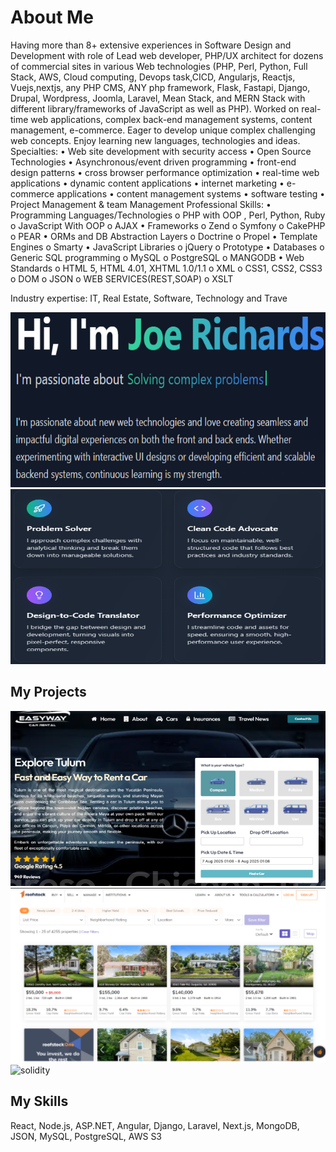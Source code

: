 # About Me

Having more than 8+ extensive experiences in Software Design and Development with role of Lead web developer, PHP/UX architect for dozens of commercial sites in various Web technologies (PHP, Perl, Python, Full Stack, AWS, Cloud computing, Devops task,CICD, Angularjs, Reactjs, Vuejs,nextjs, any PHP CMS, ANY php framework, Flask, Fastapi, Django, Drupal, Wordpress, Joomla, Laravel, Mean Stack, and MERN Stack with different library/frameworks of JavaScript as well as PHP). Worked on real-time web applications, complex back-end management systems, content management, e-commerce. Eager to develop unique complex challenging web concepts. Enjoy learning new languages, technologies and ideas.
Specialties: 
• Web site development with security access 
• Open Source Technologies 
• Asynchronous/event driven programming 
• front-end design patterns 
• cross browser performance optimization 
• real-time web applications 
• dynamic content applications 
• internet marketing 
• e-commerce applications 
• content management systems 
• software testing 
• Project Management & team Management Professional Skills: 
• Programming Languages/Technologies
 o PHP with OOP , Perl, Python, Ruby
 o JavaScript With OOP
 o AJAX 
• Frameworks
 o Zend
 o Symfony
 o CakePHP
 o PEAR 
• ORMs and DB Abstraction Layers
 o Doctrine
 o Propel 
• Template Engines o Smarty 
• JavaScript Libraries
 o jQuery
 o Prototype 
• Databases
 o Generic SQL programming
 o MySQL
 o PostgreSQL
 o MANGODB 
• Web Standards
 o HTML 5, HTML 4.01, XHTML 1.0/1.1
 o XML
 o CSS1, CSS2, CSS3
 o DOM
 o JSON
 o WEB SERVICES(REST,SOAP)
 o XSLT

Industry expertise: IT, Real Estate, Software, Technology and Trave

<img src="./assets/1.png" alt="solidity" width="100%" height="280"/>
<img src="./assets/2.png" alt="solidity" width="100%" height="280"/>

## My Projects
<img src="./assets/3.png" alt="solidity" width="100%" height="280"/>
<img src="./assets/4.png" alt="solidity" width="100%" height="280"/>
<img src="./assets/5.png" alt="solidity" width="100%" height="280"/>

## My Skills
React, Node.js, ASP.NET, Angular, Django, Laravel, Next.js, MongoDB, JSON, MySQL, PostgreSQL, AWS S3
